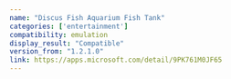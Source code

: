 ```yaml
---
name: "Discus Fish Aquarium Fish Tank"
categories: ['entertainment']
compatibility: emulation
display_result: "Compatible"
version_from: "1.2.1.0"
link: https://apps.microsoft.com/detail/9PK761M0JF65
---
```

